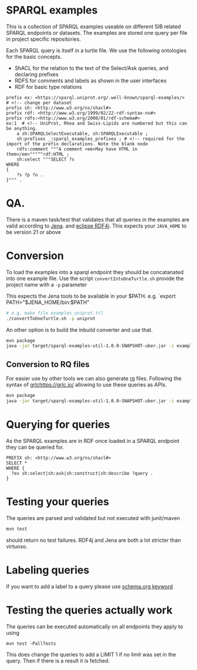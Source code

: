 # SPARQL examples

This is a collection of SPARQL examples useable on different SIB related SPARQL endpoints or datasets. The examples are stored one query per file in project
specific repositories. 

Each SPARQL query is itself in a turtle file. We use the following ontologies for the basic concepts.

* ShACL for the relation to the text of the Select/Ask queries, and declaring prefixes
* RDFS for comments and labels as shown in the user interfaces
* RDF for basic type relations

```sparql
prefix ex: <https://sparql.uniprot.org/.well-known/sparql-examples/>  # <!-- change per dataset
prefix sh: <http://www.w3.org/ns/shacl#> 
prefix rdf: <http://www.w3.org/1999/02/22-rdf-syntax-ns#>
prefix rdfs:<http://www.w3.org/2000/01/rdf-schema#> 
ex:1  # <!-- UniProt, Rhea and Swiss-Lipids are numbered but this can be anything.
    a sh:SPARQLSelectExecutable, sh:SPARQLExecutable ;
    sh:prefixes _:sparql_examples_prefixes ; # <!-- required for the import of the prefix declarations. Note the blank node
    rdfs:comment """A comment <em>May have HTML in them</em>"""^^rdf:HTML ;
    sh:select """SELECT ?s
WHERE
{
    ?s ?p ?o .
}""" .
```

# QA.

There is a maven task/test that validates that all queries in the examples are valid according to [Jena](https://jena.apache.org). and
[eclipse RDF4j](https://rdf4j.org/). This expects your `JAVA_HOME` to be version 21 or above

# Conversion

To load the examples into a sparql endpoint they should be concatanated into one example file. Use the script `convertIntoOneTurtle.sh`
provide the project name with a `-p` parameter

This expects the Jena tools to be available in your $PATH. e.g. `export PATH="$JENA_HOME/bin:$PATH"

```bash
# e.g. make file examples_uniprot.ttl
./convertToOneTurtle.sh -p uniprot
```

An other option is to build the inbuild converter and use that.

```bash
mvn package
java -jar target/sparql-examples-util-1.0.0-SNAPSHOT-uber.jar -i examples/ -p all -f jsonld
```

## Conversion to RQ files

For easier use by other tools we can also generate [rq](https://www.w3.org/TR/2013/REC-sparql11-query-20130321/#mediaType) files. Following the 
syntax of [grlc]()https://grlc.io/ allowing to use these queries as APIs.
```bash
mvn package
java -jar target/sparql-examples-util-1.0.0-SNAPSHOT-uber.jar -i examples/ -p all -r
```

# Querying for queries

As the SPARQL examples are in RDF once loaded in a SPARQL endpoint they can be queried for.
```sparql
PREFIX sh: <http://www.w3.org/ns/shacl#>
SELECT *
WHERE {
  ?ex sh:select|sh:ask|sh:construct|sh:describe ?query .
}
```

# Testing your queries

The queries are parsed and validated but not executed with junit/maven

```bash
mvn test
```
should return no test failures. RDF4j and Jena are both a lot stricter than virtuoso.


# Labeling queries

If you want to add a label to a query please use [schema.org keyword](https://schema.org/keywords)

# Testing the queries actually work

The queries can be executed automatically on all endpoints they apply to using

```
mvn test -PallTests
```

This does change the queries to add a LIMIT 1 if no limit was set in the query. Then
if there is a result it is fetched.
